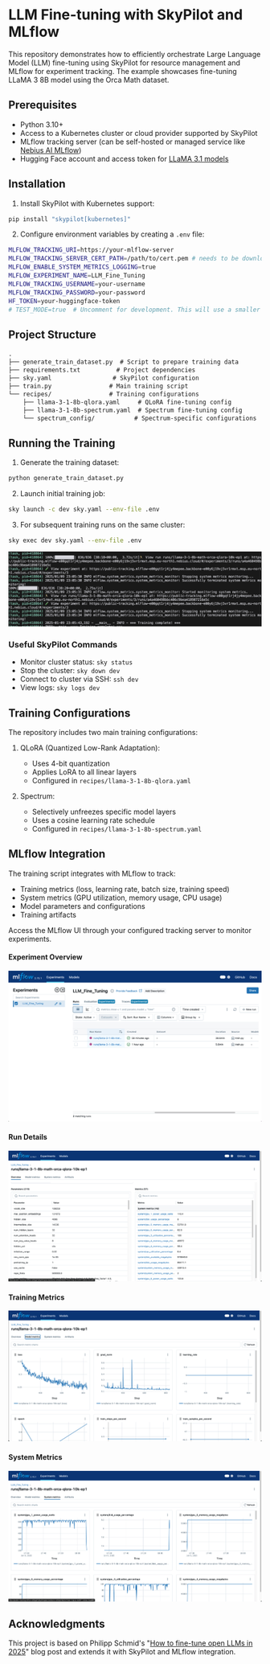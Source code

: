 # LLM Fine-tuning with SkyPilot and MLflow

This repository demonstrates how to efficiently orchestrate Large Language Model (LLM) fine-tuning using SkyPilot for resource management and MLflow for experiment tracking. The example showcases fine-tuning LLaMA 3 8B model using the Orca Math dataset.

## Prerequisites

- Python 3.10+
- Access to a Kubernetes cluster or cloud provider supported by SkyPilot
- MLflow tracking server (can be self-hosted or managed service like [Nebius AI MLflow](https://nebius.com/services/managed-mlflow))
- Hugging Face account and access token for [LLaMA 3.1 models](https://huggingface.co/collections/meta-llama/llama-31-669fc079a0c406a149a5738f)


## Installation

1. Install SkyPilot with Kubernetes support:
```bash
pip install "skypilot[kubernetes]"
```

2. Configure environment variables by creating a `.env` file:

```bash
MLFLOW_TRACKING_URI=https://your-mlflow-server
MLFLOW_TRACKING_SERVER_CERT_PATH=/path/to/cert.pem # needs to be downloaded or synced to the SkyPilot cluster
MLFLOW_ENABLE_SYSTEM_METRICS_LOGGING=true
MLFLOW_EXPERIMENT_NAME=LLM_Fine_Tuning
MLFLOW_TRACKING_USERNAME=your-username
MLFLOW_TRACKING_PASSWORD=your-password
HF_TOKEN=your-huggingface-token
# TEST_MODE=true  # Uncomment for development. This will use a smaller subset of the dataset.
```

## Project Structure

```
.
├── generate_train_dataset.py  # Script to prepare training data
├── requirements.txt          # Project dependencies
├── sky.yaml                 # SkyPilot configuration
├── train.py                # Main training script
└── recipes/                # Training configurations
    ├── llama-3-1-8b-qlora.yaml     # QLoRA fine-tuning config
    ├── llama-3-1-8b-spectrum.yaml  # Spectrum fine-tuning config
    └── spectrum_config/           # Spectrum-specific configurations
```

## Running the Training

1. Generate the training dataset:
```bash
python generate_train_dataset.py
```

2. Launch initial training job:
```bash
sky launch -c dev sky.yaml --env-file .env
```

3. For subsequent training runs on the same cluster:
```bash
sky exec dev sky.yaml --env-file .env
```

![SkyPilot Training Logs](images/skypilot_logs.png)

### Useful SkyPilot Commands

- Monitor cluster status: `sky status`
- Stop the cluster: `sky down dev`
- Connect to cluster via SSH: `ssh dev`
- View logs: `sky logs dev`

## Training Configurations

The repository includes two main training configurations:

1. QLoRA (Quantized Low-Rank Adaptation):
   - Uses 4-bit quantization
   - Applies LoRA to all linear layers
   - Configured in `recipes/llama-3-1-8b-qlora.yaml`

2. Spectrum:
   - Selectively unfreezes specific model layers
   - Uses a cosine learning rate schedule
   - Configured in `recipes/llama-3-1-8b-spectrum.yaml`

## MLflow Integration

The training script integrates with MLflow to track:

- Training metrics (loss, learning rate, batch size, training speed)
- System metrics (GPU utilization, memory usage, CPU usage)
- Model parameters and configurations
- Training artifacts

Access the MLflow UI through your configured tracking server to monitor experiments.

#### Experiment Overview
![MLflow Experiment Overview](images/mlflow_overview.png)

#### Run Details
![MLflow Run Overview](images/mlflow_run_overview.png)

#### Training Metrics
![Training Metrics Dashboard](images/mlflow_training_metrics.png)

#### System Metrics
![System Resource Metrics](images/mlflow_system_metrics.png)

## Acknowledgments

This project is based on Philipp Schmid's "[How to fine-tune open LLMs in 2025](https://www.philschmid.de/fine-tune-llms-in-2025)" blog post and extends it with SkyPilot and MLflow integration.